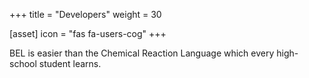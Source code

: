 +++
title = "Developers"
weight = 30

[asset]
  icon = "fas fa-users-cog"
+++

BEL is easier than the Chemical Reaction Language which every high-school student learns.
